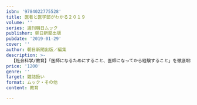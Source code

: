 ```yaml
---
isbn: '9784022775528'
title: 医者と医学部がわかる２０１９
volume: ''
series: 週刊朝日ムック
publisher: 朝日新聞出版
pubdate: '2019-01-29'
cover: ''
author: 朝日新聞出版／編集
description: >-
  【社会科学/教育】「医師になるためにすること、医師になってから経験すること」を徹底取材。男性・女性医師500人アンケートでわかった！　医師のやりがいと現実と未来」「医師国家試験を突破するには」「後悔しない研修医マッチングシステム」「診療科別仕事図鑑」など、情報が満載。
price: '1200'
genre: ''
target: 雑誌扱い
format: ムック・その他
content: 教育

---
```

